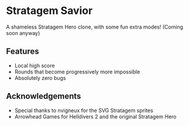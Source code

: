 # Stratagem Savior 

A shameless Stratagem Hero clone, with some fun extra modes! (Coming soon anyway)

## Features

* Local high score
* Rounds that become progressively more impossible
* Absolutely zero bugs

## Acknowledgements

* Special thanks to nvigneux for the SVG Stratagem sprites
* Arrowhead Games for Helldivers 2 and the original Stratagem Hero
